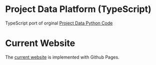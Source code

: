 # Project Data Platform (TypeScript)

TypeScript port of orginal [Project Data Python Code](https://github.com/helpfulengineering/project-data-platform)

# Current Website

The [current website](https://helpfulengineering.github.io/project-data-platform-ts/) is implemented with Github Pages.

